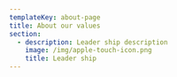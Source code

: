 ```yaml
---
templateKey: about-page
title: About our values
section:
  - description: Leader ship description
    image: /img/apple-touch-icon.png
    title: Leader ship
---
```


